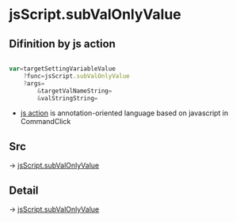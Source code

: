 # jsScript.subValOnlyValue

## Difinition by js action

```js.js

var=targetSettingVariableValue
	?func=jsScript.subValOnlyValue
	?args=
		&targetValNameString=
		&valStringString=
```

- [js action]() is annotation-oriented language based on javascript in CommandClick

## Src

-> [jsScript.subValOnlyValue](https://github.com/puutaro/CommandClick/blob/master/app/src/main/java/com/puutaro/commandclick/fragment_lib/terminal_fragment/js_interface/edit/JsScript.kt#L115)

## Detail

-> [jsScript.subValOnlyValue](https://github.com/puutaro/CommandClick/blob/master/md/developer/js_interface/details/edit/JsScript/subValOnlyValue.md)
